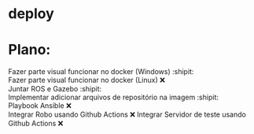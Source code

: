 # deploy


# Plano:
Fazer parte visual funcionar no docker (Windows) :shipit:  
Fazer parte visual funcionar no docker (Linux) :x:  
Juntar ROS e Gazebo  :shipit:    
Implementar adicionar arquivos de repositório na imagem :shipit:  
Playbook Ansible :x:  
Integrar Robo usando Github Actions :x:
Integrar Servidor de teste usando Github Actions :x:
